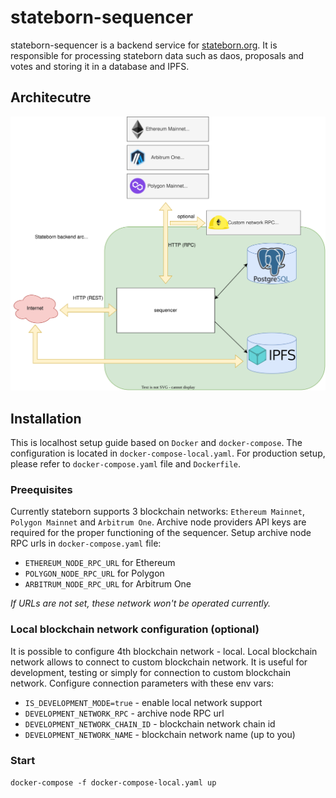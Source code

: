 # stateborn-sequencer
stateborn-sequencer is a backend service for [stateborn.org](https://stateborn.org). 
It is responsible for processing stateborn data such as daos, proposals and votes and storing it in a database and IPFS.
## Architecutre
![stateborn architecture](stateborn-backend.svg)
## Installation
This is localhost setup guide based on `Docker` and `docker-compose`. The configuration is located in `docker-compose-local.yaml`.
For production setup, please refer to `docker-compose.yaml` file and `Dockerfile`.
### Preequisites
Currently stateborn supports 3 blockchain networks: `Ethereum Mainnet`, `Polygon Mainnet` and `Arbitrum One`.
Archive node providers API keys are required for the proper functioning of the sequencer.
Setup archive node RPC urls in `docker-compose.yaml` file:
- `ETHEREUM_NODE_RPC_URL` for Ethereum
- `POLYGON_NODE_RPC_URL` for Polygon
- `ARBITRUM_NODE_RPC_URL` for Arbitrum One

*If URLs are not set, these network won't be operated currently.*
### Local blockchain network configuration (optional)
It is possible to configure 4th blockchain network - local. Local blockchain network allows to connect to custom blockchain network.
It is useful for development, testing or simply for connection to custom blockchain network. 
Configure connection parameters with these env vars:
- `IS_DEVELOPMENT_MODE=true` - enable local network support 
- `DEVELOPMENT_NETWORK_RPC` - archive node RPC url
- `DEVELOPMENT_NETWORK_CHAIN_ID` - blockchain network chain id
- `DEVELOPMENT_NETWORK_NAME` - blockchain network name (up to you)

### Start
`docker-compose -f docker-compose-local.yaml up`

